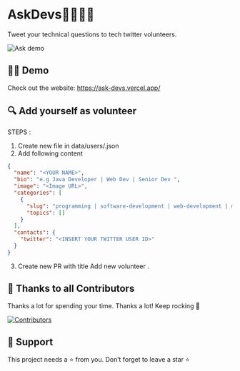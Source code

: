# AskDevs👩‍💻👨‍💻
Tweet your technical questions to tech twitter volunteers.

![Ask demo](https://dev-to-uploads.s3.amazonaws.com/uploads/articles/8lh8zorj818yy0zn1ged.gif)

## 👨‍💻 Demo

Check out the website: https://ask-devs.vercel.app/

## 🔍 Add yourself as volunteer
STEPS :
1. Create new file in data/users/<github username>.json
2. Add following content 
```json
{
  "name": "<YOUR NAME>",
  "bio": "e.g Java Developer | Web Dev | Senior Dev ",
  "image": "<Image URL>",
  "categories": [
    {
      "slug": "programming | software-development | web-development | mobile-development | data-science",
      "topics": []
    }
  ],
  "contacts": {
    "twitter": "<INSERT YOUR TWITTER USER ID>"
  }
}
```
3. Create new PR with title Add new volunteer <Your name>.

## 🙌 Thanks to all Contributors

Thanks a lot for spending your time. Thanks a lot! Keep rocking 🍻

[![Contributors](https://contrib.rocks/image?repo=codewithvoid/AskDevs)](https://github.com/codewithvoid/AskDevs/graphs/contributors)


## 🙏 Support

This project needs a ⭐️ from you. Don’t forget to leave a star ⭐️
